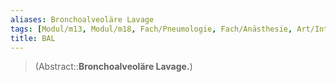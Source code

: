 ```yaml
---
aliases: Bronchoalveoläre Lavage
tags: [Modul/m13, Modul/m18, Fach/Pneumologie, Fach/Anästhesie, Art/Intervention]
title: BAL
---
```

> (Abstract::**Bronchoalveoläre Lavage.**)